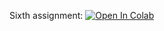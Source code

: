 Sixth assignment:
[![Open In Colab](https://colab.research.google.com/assets/colab-badge.svg)](https://colab.research.google.com/github/Naumenko-KM/MADE_2_NLP/blob/main/assignment01_text_classification/assignment01.ipynb)

